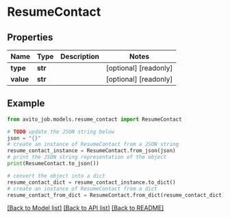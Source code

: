 # ResumeContact


## Properties

Name | Type | Description | Notes
------------ | ------------- | ------------- | -------------
**type** | **str** |  | [optional] [readonly] 
**value** | **str** |  | [optional] [readonly] 

## Example

```python
from avito_job.models.resume_contact import ResumeContact

# TODO update the JSON string below
json = "{}"
# create an instance of ResumeContact from a JSON string
resume_contact_instance = ResumeContact.from_json(json)
# print the JSON string representation of the object
print(ResumeContact.to_json())

# convert the object into a dict
resume_contact_dict = resume_contact_instance.to_dict()
# create an instance of ResumeContact from a dict
resume_contact_from_dict = ResumeContact.from_dict(resume_contact_dict)
```
[[Back to Model list]](../README.md#documentation-for-models) [[Back to API list]](../README.md#documentation-for-api-endpoints) [[Back to README]](../README.md)


